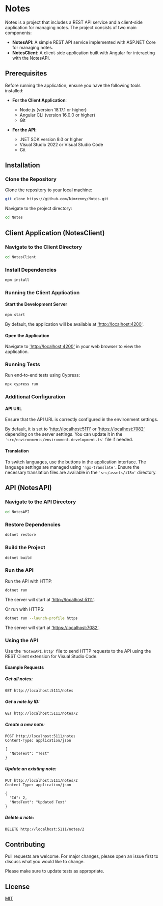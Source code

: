 # Notes

Notes is a project that includes a REST API service and a client-side application for managing notes. The project consists of two main components:

- **NotesAPI**: A simple REST API service implemented with ASP.NET Core for managing notes.
- **NotesClient**: A client-side application built with Angular for interacting with the NotesAPI.

## Prerequisites

Before running the application, ensure you have the following tools installed:

- **For the Client Application**:

  - Node.js (version 18.17.1 or higher)
  - Angular CLI (version 16.0.0 or higher)
  - Git

- **For the API**:
  - .NET SDK version 8.0 or higher
  - Visual Studio 2022 or Visual Studio Code
  - Git

## Installation

### Clone the Repository

Clone the repository to your local machine:

```bash
git clone https://github.com/kimrenny/Notes.git
```

Navigate to the project directory:

```bash
cd Notes
```

## Client Application (NotesClient)

### Navigate to the Client Directory

```bash
cd NotesClient
```

### Install Dependencies

```bash
npm install
```

### Running the Client Application

#### Start the Development Server

```bash
npm start
```

By default, the application will be available at ['http://localhost:4200'](http://localhost:4200).

#### Open the Application

Navigate to ['http://localhost:4200'](http://localhost:4200) in your web browser to view the application.

### Running Tests

Run end-to-end tests using Cypress:

```bash
npx cypress run
```

### Additional Configuration

#### API URL

Ensure that the API URL is correctly configured in the environment settings.

By default, it is set to ['http://localhost:5111'](http://localhost:5111) or ['https://localhost:7082'](https://localhost:7082) depending on the server settings. You can update it in the `'src/environments/environment.development.ts'` file if needed.

#### Translation

To switch languages, use the buttons in the application interface. The language settings are managed using `'ngx-translate'`. Ensure the necessary translation files are available in the `'src/assets/i18n'` directory.

## API (NotesAPI)

### Navigate to the API Directory

```bash
cd NotesAPI
```

### Restore Dependencies

```bash
dotnet restore
```

### Build the Project

```bash
dotnet build
```

### Run the API

Run the API with HTTP:

```bash
dotnet run
```

The server will start at ['http://localhost:5111'](http://localhost:5111).

Or run with HTTPS:

```bash
dotnet run --launch-profile https
```

The server will start at ['https://localhost:7082'](https://localhost:7082).

### Using the API

Use the `'NotesAPI.http'` file to send HTTP requests to the API using the REST Client extension for Visual Studio Code.

#### Example Requests

##### Get all notes:

```http
GET http://localhost:5111/notes
```

##### Get a note by ID:

```http
GET http://localhost:5111/notes/2
```

##### Create a new note:

```http
POST http://localhost:5111/notes
Content-Type: application/json

{
  "NoteText": "Test"
}
```

##### Update an existing note:

```http
PUT http://localhost:5111/notes/2
Content-Type: application/json

{
  "Id": 2,
  "NoteText": "Updated Text"
}
```

##### Delete a note:

```http
DELETE http://localhost:5111/notes/2
```

## Contributing

Pull requests are welcome. For major changes, please open an issue first
to discuss what you would like to change.

Please make sure to update tests as appropriate.

## License

[MIT](https://github.com/kimrenny/Notes/blob/main/LICENSE)
